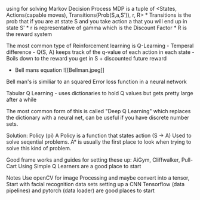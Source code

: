using for solving Markov Decision Process
MDP is a tuple of <States, Actions(capable moves), Transitions(Prob(S,a,S')), r, R>
	* Transitions is the prob that if you are at state S and you take action a that you will end up in state S'
	* r is representative of gamma which is the Discount Factor
	* R is the reward system

The most common type of Reinforcement learning is Q-Learning
	- Temperal difference
	- Q(S, A) keeps track of the q-value of each action in each state 
	- Boils down to the reward you get in S + discounted future reward
- Bell mans equation
![[Bellman.jpeg]]

Bell man's is similiar to an squared Error loss function in a neural network

Tabular Q Learning - uses dictionaries to hold Q values but gets pretty large after a while 

The most common form of this is called "Deep Q Learning" which replaces the dictionary with a neural net, can be useful if you have discrete number sets.

Solution: Policy (pi) 
A Policy is a function that states action  (S -> A)
Used to solve seqential problems. 
A* is usually the first place to look when trying to solve this kind of problem.

Good frame works and guides for setting these up:
	AiGym, Cliffwalker, Pull-Cart
	Using Simple Q Learners are a good place to start


Notes 
Use openCV for image Processing and maybe convert into a tensor,
Start with facial recognition data sets setting up a CNN
Tensorflow (data pipelines) and pytorch (data loader) are good places to start




